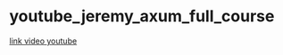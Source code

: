 # youtube_jeremy_axum_full_course
[link video youtube](https://youtu.be/XZtlD_m59sM?si=9cuFHGMzbkHYVpky)
